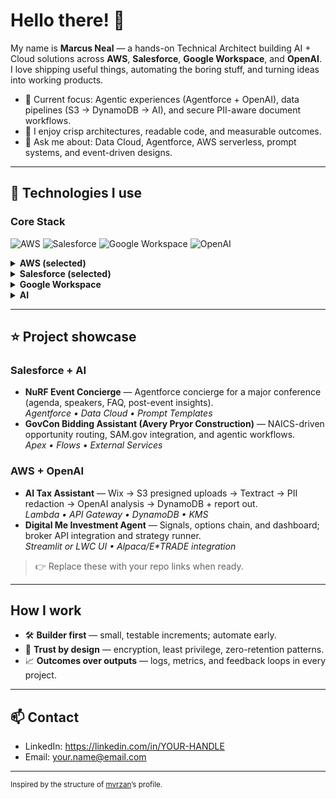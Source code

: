 # Hello there! 👋

My name is **Marcus Neal** — a hands-on Technical Architect building AI + Cloud solutions across **AWS**, **Salesforce**, **Google Workspace**, and **OpenAI**. I love shipping useful things, automating the boring stuff, and turning ideas into working products.

- 🔭 Current focus: Agentic experiences (Agentforce + OpenAI), data pipelines (S3 → DynamoDB → AI), and secure PII-aware document workflows.
- 🧩 I enjoy crisp architectures, readable code, and measurable outcomes.
- 💬 Ask me about: Data Cloud, Agentforce, AWS serverless, prompt systems, and event-driven designs.

---

## 🔧 Technologies I use

### Core Stack
![AWS](https://img.shields.io/badge/AWS-232F3E?logo=amazon-aws&logoColor=white)
![Salesforce](https://img.shields.io/badge/Salesforce-00A1E0?logo=salesforce&logoColor=white)
![Google Workspace](https://img.shields.io/badge/Google%20Workspace-1a73e8?logo=google&logoColor=white)
![OpenAI](https://img.shields.io/badge/OpenAI-412991?logo=openai&logoColor=white)

<details>
<summary><b>AWS (selected)</b></summary>

![Lambda](https://img.shields.io/badge/Lambda-FF9900?logo=awslambda&logoColor=white)
![API Gateway](https://img.shields.io/badge/API%20Gateway-FF4F8B?logo=amazonapigateway&logoColor=white)
![S3](https://img.shields.io/badge/S3-569A31?logo=amazons3&logoColor=white)
![DynamoDB](https://img.shields.io/badge/DynamoDB-4053D6?logo=amazondynamodb&logoColor=white)
![Textract](https://img.shields.io/badge/Textract-232F3E?logo=amazonaws&logoColor=white)
![SNS](https://img.shields.io/badge/SNS-FF4F8B?logo=amazonaws&logoColor=white)
![SQS](https://img.shields.io/badge/SQS-FF4F8B?logo=amazonaws&logoColor=white)
![KMS](https://img.shields.io/badge/KMS-232F3E?logo=amazonaws&logoColor=white)

</details>

<details>
<summary><b>Salesforce (selected)</b></summary>

![Apex](https://img.shields.io/badge/Apex-00A1E0?logo=salesforce&logoColor=white)
![LWC](https://img.shields.io/badge/LWC-00A1E0?logo=salesforce&logoColor=white)
![Flows](https://img.shields.io/badge/Flows-00A1E0?logo=salesforce&logoColor=white)
![Agentforce](https://img.shields.io/badge/Agentforce-111827?logo=salesforce&logoColor=white)
![Data Cloud](https://img.shields.io/badge/Data%20Cloud-111827?logo=salesforce&logoColor=white)

</details>

<details>
<summary><b>Google Workspace</b></summary>

![Docs](https://img.shields.io/badge/Docs-4285F4?logo=googledocs&logoColor=white)
![Sheets](https://img.shields.io/badge/Sheets-34A853?logo=googlesheets&logoColor=white)
![Slides](https://img.shields.io/badge/Slides-FBBC05?logo=googleslides&logoColor=white)
![Apps Script](https://img.shields.io/badge/Apps%20Script-4285F4?logo=google&logoColor=white)

</details>

<details>
<summary><b>AI</b></summary>

![OpenAI](https://img.shields.io/badge/OpenAI-412991?logo=openai&logoColor=white)
![LangChain](https://img.shields.io/badge/LangChain-2C3E50?logo=chainlink&logoColor=white)
![Prompt Engineering](https://img.shields.io/badge/Prompt%20Engineering-000000)
</details>

---

## ⭐ Project showcase

### Salesforce + AI
- **NuRF Event Concierge** — Agentforce concierge for a major conference (agenda, speakers, FAQ, post-event insights).  
  _Agentforce • Data Cloud • Prompt Templates_
- **GovCon Bidding Assistant (Avery Pryor Construction)** — NAICS-driven opportunity routing, SAM.gov integration, and agentic workflows.  
  _Apex • Flows • External Services_

### AWS + OpenAI
- **AI Tax Assistant** — Wix → S3 presigned uploads → Textract → PII redaction → OpenAI analysis → DynamoDB + report out.  
  _Lambda • API Gateway • DynamoDB • KMS_
- **Digital Me Investment Agent** — Signals, options chain, and dashboard; broker API integration and strategy runner.  
  _Streamlit or LWC UI • Alpaca/E*TRADE integration_

> 👉 Replace these with your repo links when ready.

---

## How I work
- 🛠️ **Builder first** — small, testable increments; automate early.  
- 🔐 **Trust by design** — encryption, least privilege, zero-retention patterns.  
- 📈 **Outcomes over outputs** — logs, metrics, and feedback loops in every project.

---

## 📫 Contact
- LinkedIn: https://linkedin.com/in/YOUR-HANDLE  
- Email: your.name@email.com

---

<sub>Inspired by the structure of <a href="https://github.com/mvrzan">mvrzan</a>’s profile.</sub>
